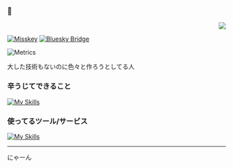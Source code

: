 ### 🍢

<div align="right">
  <img src="https://komarev.com/ghpvc/?username=kur0den" />
</div>

[![Misskey](https://img.shields.io/badge/%40Kur0den0010%40chpk.kur0den.net-404040?logo=activitypub&logoColor=F1007E&label=ActivityPub&style=social)](https://chpk.kur0den.net/@kur0den0010)
[![Bluesky Bridge](https://img.shields.io/badge/%40bsky-bridge.kur0den.net-404040?logo=bluesky&logoColor=0285FF&label=Bluesky%20Bridge&style=social)](https://bsky.app/profile/bsky-bridge.kur0den.net)



![Metrics](/github-metrics.svg)


大した技術もないのに色々と作ろうとしてる人

### 辛うじてできること
[![My Skills](https://skillicons.dev/icons?i=python,aws,html,css,javascript,docker,mysql,linux,unity,git,md,aiscript,kubernetes&perline=8)](https://skillicons.dev)

### 使ってるツール/サービス
[![My Skills](https://skillicons.dev/icons?i=vscode,vim,cloudflare,github,discord,vercel,obsidian,nginx,fediverse,activitypub&perline=8)](https://skillicons.dev)




---
にゃーん
<!-- 𝑉𝑎𝑛𝑖𝑡𝑎𝑠 𝑣𝑎𝑛𝑖𝑡𝑎𝑡𝑢𝑚, 𝑒𝑡 𝑜𝑚𝑛𝑖𝑎 𝑣𝑎𝑛𝑖𝑡𝑎𝑠. -->
